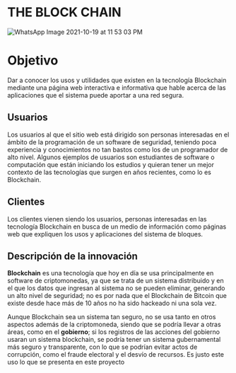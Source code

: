 # THE BLOCK CHAIN
![WhatsApp Image 2021-10-19 at 11 53 03 PM](https://user-images.githubusercontent.com/92409904/138031643-fda32f08-9dc9-4ee5-a0d2-15173721e153.jpeg)



# Objetivo
Dar a conocer los usos y utilidades que existen en la tecnología Blockchain mediante una página web interactiva e informativa que hable acerca de las aplicaciones que el sistema puede aportar a una red segura.
## Usuarios
Los usuarios al que el sitio web está dirigido son personas interesadas en el ámbito de la programación de un software de seguridad, teniendo poca experiencia y conocimientos no tan bastos como los de un programador de alto nivel. Algunos ejemplos de usuarios son estudiantes de software o computación que están iniciando los estudios y quieran tener un mejor contexto de las tecnologías que surgen en años recientes, como lo es Blockchain. 
## Clientes
Los clientes vienen siendo los usuarios, personas interesadas en las tecnología Blockchain en busca de un medio de información como páginas web que expliquen los usos y aplicaciones del sistema de bloques. 
## Descripción de la innovación
**Blockchain** es una tecnología que hoy en día se usa principalmente en software de criptomonedas, ya que se trata de un sistema distribuido y en el que los datos que ingresan al sistema no se pueden eliminar, generando un alto nivel de seguridad; no es por nada que el Blockchain de Bitcoin que existe desde hace más de 10 años no ha sido hackeado ni una sola vez. 

Aunque Blockchain sea un sistema tan seguro, no se usa tanto en otros aspectos además de la criptomoneda, siendo que se podría llevar a otras áreas, como en el **gobierno**; si los registros de las acciones del gobierno usaran un sistema blockchain, se podría tener un sistema gubernamental más seguro y transparente, con lo que se podrían evitar actos de corrupción, como el fraude electoral y el desvío de recursos. Es justo este uso lo que se presenta en este proyecto
